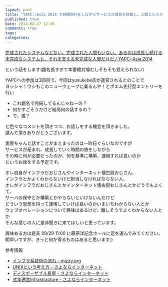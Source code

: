 ```yaml
---
layout: post
title: "YAPC::Asia 2014 で時間旅行をしながらサービスの成長を体験し、人間とシステムの在り方について話します"
published: true
date: 2014-08-27 12:35
comments: true
tags: 
categories: 
---
```


[完成されたシステムなどない。完成された人間もいない。あるのは成長し続ける未完成なシステムと、それを支える未完成な人間だけだ / YAPC::Asia 2014](http://yapcasia.org/2014/talk/show/4c7651e8-ed53-11e3-9faf-6ba36aeab6a4)  
  
という話をします(題名長すぎて本番絶対噛むしそもそも覚えられない)  
  
YAPCへの参加は3回目で、今回はyusukebe氏が運営されるとのことで  
ヨッシャ！ワシもこのニューウェーブに乗るんや！とポエム先行型エントリーを行い

- これ題名で完結してるんじゃねーの？  
- 何かすごそうだけど結局何の話するの？
- で、誰？

と色々なコメントを頂きつつ、お話しをする機会を頂きました。  
選んで頂きありがとうございます。  
  
実際ちゃんと話すことがまとまったのは一昨日ぐらいなのですが  
サービスが産まれ、成長していく時間の旅をしながら  
その時に何が必要だったのか、何を基準に構築、運用すれば良いのか  
というお話をする予定です。  
  
オレ自身がインフラだおじさんやインターネット懐古厨おじさん、  
インフラとかよくわからないけど担当しなければならない人、  
オレがインフラだおじさんとかインターネット懐古厨おじさんとかどうでもよくて、  
サーバの保守とか構築とかやらないといけないんだけど  
どういう思想を持って運用していけば良いのかいまいちわからない人とか  
ウェブオペレーションについて興味はあるけど、難しそうでよくわからない人とか  
そんな感じの人に是非聞きに来てほしいと思っています。  
  
興味ある方は是非 08/29 11:00 に藤原洋記念ホールに足を運んでみてください。  
朝早いですが、きっと何か得るものはあると思います;)

参考情報

- [インフラ系技術の流れ - mizzy.org](http://mizzy.org/blog/2013/10/29/1/)
- [UNIXという考え方 - さよならインターネット](http://blog.kenjiskywalker.org/blog/2013/09/13/the-unix-philosophy/)
- [ディスポーザブル長屋 - さよならインターネット](http://blog.kenjiskywalker.org/blog/2013/12/01/monitoringcasual-kyoto/)
- [式年遷宮Infrastracture - さよならインターネット](http://blog.kenjiskywalker.org/blog/2013/08/11/shikinen-sengoo-infrastracture/)

